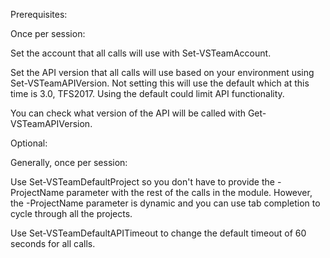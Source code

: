 Prerequisites: 

Once per session:

Set the account that all calls will use with Set-VSTeamAccount.

Set the API version that all calls will use based on your environment using Set-VSTeamAPIVersion.  Not setting this will use the default which at this time is 3.0, TFS2017.  Using the default could limit API functionality.

You can check what version of the API will be called with Get-VSTeamAPIVersion.

Optional:

Generally, once per session:

Use Set-VSTeamDefaultProject so you don't have to provide the -ProjectName parameter with the rest of the calls in the module.  However, the -ProjectName parameter is dynamic and you can use tab completion to cycle through all the projects.

Use Set-VSTeamDefaultAPITimeout to change the default timeout of 60 seconds for all calls.